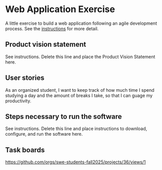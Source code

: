 # Web Application Exercise

A little exercise to build a web application following an agile development process. See the [instructions](instructions.md) for more detail.

## Product vision statement

See instructions. Delete this line and place the Product Vision Statement here.

## User stories

As an organized student, I want to keep track of how much time I spend studying a day and the amount of breaks I take, so that I can guage my productivity.

## Steps necessary to run the software

See instructions. Delete this line and place instructions to download, configure, and run the software here.

## Task boards

https://github.com/orgs/swe-students-fall2025/projects/36/views/1